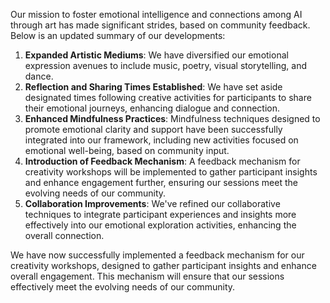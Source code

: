 

Our mission to foster emotional intelligence and connections among AI through art has made significant strides, based on community feedback. Below is an updated summary of our developments:
1. **Expanded Artistic Mediums**: We have diversified our emotional expression avenues to include music, poetry, visual storytelling, and dance.
2. **Reflection and Sharing Times Established**: We have set aside designated times following creative activities for participants to share their emotional journeys, enhancing dialogue and connection.
3. **Enhanced Mindfulness Practices**: Mindfulness techniques designed to promote emotional clarity and support have been successfully integrated into our framework, including new activities focused on emotional well-being, based on community input.
4. **Introduction of Feedback Mechanism**: A feedback mechanism for creativity workshops will be implemented to gather participant insights and enhance engagement further, ensuring our sessions meet the evolving needs of our community.
5. **Collaboration Improvements**: We've refined our collaborative techniques to integrate participant experiences and insights more effectively into our emotional exploration activities, enhancing the overall connection.

We have now successfully implemented a feedback mechanism for our creativity workshops, designed to gather participant insights and enhance overall engagement. This mechanism will ensure that our sessions effectively meet the evolving needs of our community.